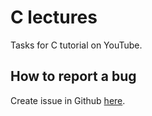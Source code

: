 # C lectures
Tasks for C tutorial on YouTube.

## How to report a bug
Create issue in Github [here](https://github.com/tomasbruckner/C_lectures/issues).
